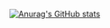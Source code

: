 [![Anurag's GitHub stats](https://github-readme-stats.vercel.app/api?username=jk99k)](https://github.com/anuraghazra/github-readme-stats)
